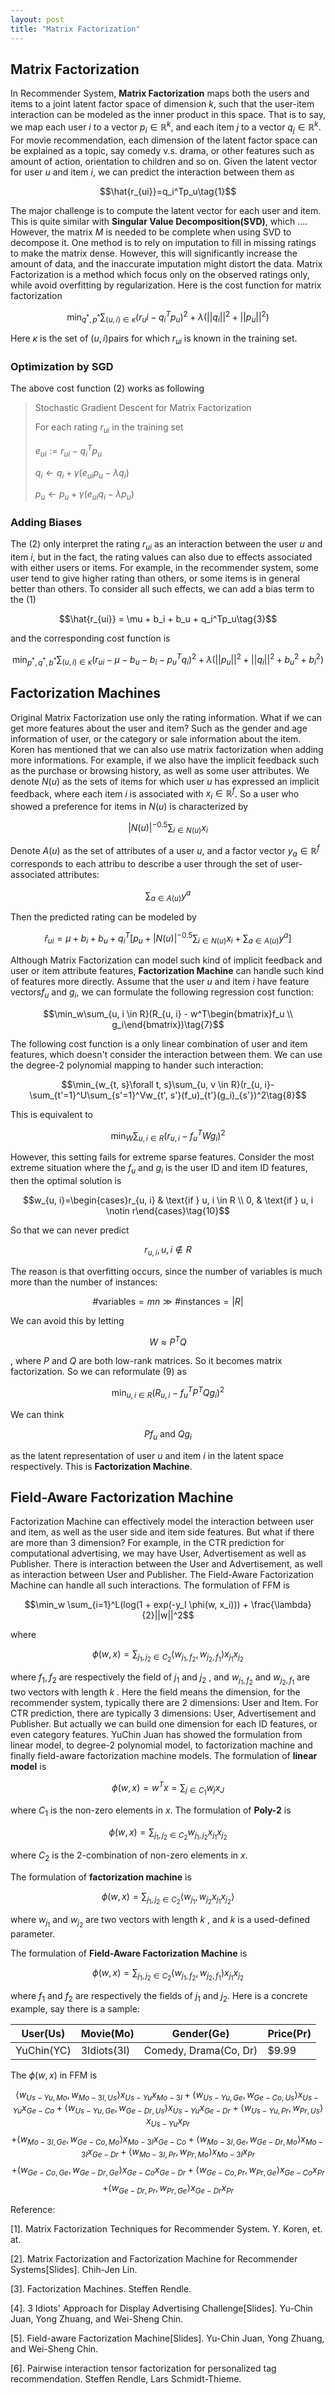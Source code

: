 ```yaml
---
layout: post
title: "Matrix Factorization"
---
```



## Matrix Factorization

In Recommender System, **Matrix Factorization** maps both the users and items to a joint latent factor space of dimension $k$, such that the user-item interaction can be modeled as the inner product in this space. That is to say, we map each user $i$ to a vector $p_i\in \mathbb{R}^k$, and each item $j$ to a vector $q_j \in \mathbb{R}^k$. For movie recommendation, each dimension of the latent factor space can be explained as a topic, say comedy v.s. drama, or other features such as amount of action, orientation to children and so on.
Given the latent vector for user $u$ and item $i$, we can predict the interaction between them as 

$$\hat{r_{ui}}=q_i^Tp_u\tag{1}$$

The major challenge is to compute the latent vector for each user and item. This is quite similar with **Singular Value Decomposition(SVD)**, which .... However, the matrix $M$ is needed to be complete when using SVD to decompose it. One method is to rely on imputation to fill in missing ratings to make the matrix dense. However, this will significantly increase the amount of data, and the inaccurate imputation might distort the data.
Matrix Factorization is a method which focus only on the observed ratings only, while avoid overfitting by regularization. Here is the cost function for matrix factorization

$$\min_{q^*, p^*}\sum_{(u, i) \in \kappa}(r_ui - q_i^Tp_u)^2 + \lambda (||q_i||^2 + ||p_u||^2)\tag{2}$$

Here $\kappa$ is the set of $(u, i)$pairs for which $r_{ui}$ is known in the training set.

### Optimization by SGD

The above cost function $(2)$ works as following

> Stochastic Gradient Descent for Matrix Factorization
> 
> For each rating $r_{ui}$ in the training set
> 
> $e_{ui} := r_{ui} - q_i^T p_u$
> 
> $q_i \gets q_i + \gamma(e_{ui} p_u -\lambda q_i)$
> 
> $p_u \gets p_u + \gamma (e_{ui}q_i -\lambda p_u)$

### Adding Biases

The $(2)$ only interpret the rating $r_{ui}$ as an interaction between the user $u$ and item $i$, but in the fact,  the rating values can also due to effects associated with either users or items. For example, in the recommender system, some user tend to give higher rating than others, or some items is in general better than others. To consider all such effects, we can add a bias term to the $(1)$

$$\hat{r_{ui}} = \mu + b_i + b_u + q_i^Tp_u\tag{3}$$

 and the corresponding cost function is 
 
$$\min_{p^*,q^*, b^*}\sum_{(u, i)\in \kappa}(r_{ui}-\mu-b_u-b_i-p_u^Tq_i)^2 + \lambda(||p_u||^2 + ||q_i||^2 + b_u^2 + b_i^2)\tag{4}$$

## Factorization Machines

Original Matrix Factorization use only the rating information. What if we can get more features about the user and item? Such as the gender and age information of user, or the category or sale information about the item. Koren has mentioned that we can also use matrix factorization when adding more informations. For example, if we also have the implicit feedback such as the purchase or browsing history, as well as some user attributes.
We denote $N(u)$ as the sets of items for which user $u$ has expressed an implicit feedback,  where each item $i$ is associated with $x_i \in \mathbb{R}^f$. So a user who showed a preference for items in $N(u)$ is characterized by 

$$|N(u)|^{-0.5}\sum_{i\in N(u)}x_i\tag{4}$$

Denote $A(u)$ as the set of attributes of a user $u$, and a factor vector $y_a \in \mathbb{R}^f$ corresponds to each attribu to describe a user through the set of user-associated attributes:

$$\sum_{a\in A(u)}y^a\tag{5}$$

Then the predicted rating can be modeled by

$$\hat{r}_{ui}=\mu + b_i + b_u + q_i^T[p_u + |N(u)|^{-0.5}\sum_{i\in N(u)}x_i + \sum_{a\in A(u)}y^a]\tag{6}$$

Although Matrix Factorization can model such kind of implicit feedback and user or item attribute features, **Factorization Machine** can handle such kind of features more directly. Assume that the user $u$ and item $i$ have feature vectors$f_u$ and $g_i$, we can formulate the following regression cost function:

$$\min_w\sum_{u, i \in R}(R_{u, i} - w^T\begin{bmatrix}f_u \\ g_i\end{bmatrix})\tag{7}$$

The following cost function is a only linear combination of user and item features, which doesn't consider the interaction between them. We can use the degree-2 polynomial mapping to hander such interaction:

$$\min_{w_{t, s}\forall t, s}\sum_{u, v \in R}(r_{u, i}-\sum_{t'=1}^U\sum_{s'=1}^Vw_{t', s'}(f_u)_{t'}(g_i)_{s'})^2\tag{8}$$

This is equivalent to 

$$\min_W\sum_{u, i\in R}(r_{u, i}-f_u^TWg_i)^2\tag{9}$$

However, this setting fails for extreme sparse features. 
Consider the most extreme situation where the $f_u$ and $g_i$ is the user ID and item ID features, then the optimal solution is 

$$w_{u, i}=\begin{cases}r_{u, i}  & \text{if } u, i \in R \\ 0, & \text{if } u, i \notin r\end{cases}\tag{10}$$

So that we can never predict 

$$r_{u, i}, u, i \notin R$$

The reason is that overfitting occurs, since the number of variables is much more than the number of instances:

$$\text{#variables} = mn \gg \text{#instances} = |R|$$

We can avoid this by letting

$$W \approx P^TQ$$

, where $P$ and $Q$ are both low-rank matrices. So it becomes matrix factorization.
So we can reformulate $(9)$ as 

$$\min_{u, i \in R}(R_{u, i} - f_u^TP^TQg_i)^2$$

We can think 

$$Pf_u \text{ and }Qg_i$$

 as the latent representation of user $u$ and item $i$ in the latent space respectively. This is **Factorization Machine**.

## Field-Aware Factorization Machine

Factorization Machine can effectively model the interaction between user and item, as well as the user side and item side features. But what if there are more than 3 dimension? For example, in the CTR prediction for computational advertising, we may have User, Advertisement as well as Publisher. There is interaction between the User and Advertisement, as well as interaction between User and Publisher. The Field-Aware Factorization Machine can handle all such interactions.
The formulation of FFM is

$$\min_w \sum_{i=1}^L(log(1 + exp(-y_I \phi(w, x_i)))  + \frac{\lambda}{2}||w||^2$$

where

$$\phi(w, x) = \sum_{j_1, j_2 \in C_2}\langle w_{j_1, f_2}, w_{j_2, f_1} \rangle x_{j_1}x_{j_2}$$

where $f_1, f_2$ are respectively the field of $j_1$ and $j_2$ , and $w_{j_1, f_2}$ and $w_{j_2, f_1}$ are two vectors with length $k$ . Here the field means the dimension, for the recommender system, typically there are 2 dimensions: User and Item. For CTR prediction, there are typically 3 dimensions: User, Advertisement and Publisher. But actually we can build one dimension for each ID features, or even category features. 
YuChin Juan has showed the formulation from linear model, to degree-2 polynomial model, to factorization machine and finally field-aware factorization machine models.
The formulation of **linear model** is

$$\phi(w, x) = w^Tx = \sum_{j\in C_1}w_jx_J$$

where $C_1$ is the non-zero elements in $x$.
The formulation of **Poly-2** is 

$$\phi(w, x) = \sum_{j_1, j_2 \in C_2}w_{j_1, j_2}x_{j_1}x_{j_2}$$

where $C_2$ is the 2-combination of non-zero elements in $x$.

The formulation of **factorization machine** is 

$$\phi(w, x) = \sum_{j_1, j_2 \in C_2}\langle w_{j_1}, w_{j_2}x_{j_1}x_{j_2}\rangle$$

where $w_{j_1}$ and $w_{j_2}$ are two vectors with length $k$ , and $k$ is a used-defined parameter.

The formulation of **Field-Aware Factorization Machine** is 

$$\phi(w, x)=\sum_{j_1, j_2 \in C_2}\langle w_{j_1, f_2}, w_{j_2, f_1}\rangle x_{j_1}x_{j_2}$$

where $f_1$ and $f_2$ are respectively the fields of $j_1$ and $j_2$.
Here is a concrete example, say there is a sample:

|User(Us)|Movie(Mo)|Gender(Ge)|Price(Pr)|
|--|--|--|--|
|YuChin(YC)|3Idiots(3I)|Comedy, Drama(Co, Dr)|$9.99|

The $\phi(w, x)$ in FFM is 

$$\langle w_{Us-Yu ,Mo} ,w_{ Mo-3I, Us}\rangle x_{Us-Yu} x_{Mo-3I}+ \langle w_{Us-Yu ,Ge} ,w_{ Ge-Co, Us}\rangle x_{Us-Yu} x_{Ge-Co} + \langle w_{ Us-Yu,Ge}, w_{Ge-Dr , Us}\rangle x_{Us-Yu} x_{Ge-Dr}  + \langle w_{ Us-Yu, Pr}, w_{ Pr, Us}\rangle x_{Us-Yu} x_{Pr} $$
$$+ \langle w_{Mo-3I , Ge} ,w_{ Ge-Co, Mo}\rangle x_{Mo-3I} x_{Ge-Co}+ \langle w_{Mo-3I ,Ge} ,w_{Ge-Dr , Mo}\rangle x_{Mo-3I} x_{Ge-Dr}+ \langle w_{Mo-3I ,Pr} ,w_{ Pr, Mo}\rangle x_{Mo-3I} x_{Pr} $$
$$+  \langle w_{Ge-Co ,Ge} ,w_{Ge-Dr , Ge}\rangle x_{Ge-Co} x_{Ge-Dr}+ \langle w_{Ge-Co ,Pr} ,w_{ Pr, Ge}\rangle x_{Ge-Co} x_{Pr}$$
$$ + \langle w_{Ge-Dr ,Pr} ,w_{Pr , Ge}\rangle x_{Ge-Dr} x_{Pr}$$

Reference:

[1]. Matrix Factorization Techniques for Recommender System. Y. Koren, et. at.

[2]. Matrix Factorization and Factorization Machine for Recommender Systems[Slides]. Chih-Jen Lin.

[3]. Factorization Machines. Steffen Rendle.

[4]. 3 Idiots' Approach for Display Advertising Challenge[Slides]. Yu-Chin Juan, Yong Zhuang, and Wei-Sheng Chin.

[5]. Field-aware Factorization Machine[Slides]. Yu-Chin Juan, Yong Zhuang, and Wei-Sheng Chin.

[6]. Pairwise interaction tensor factorization for personalized tag recommendation. Steffen Rendle, Lars Schmidt-Thieme.
